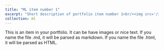 ```yaml
---
title: "ML item number 1"
excerpt: "Short description of portfolio item number 1<br/><img src='/images/500x300.png'>"
collection: ml
---
```


This is an item in your portfolio. It can be have images or nice text. If you name the file .md, it will be parsed as markdown. If you name the file .html, it will be parsed as HTML. 
